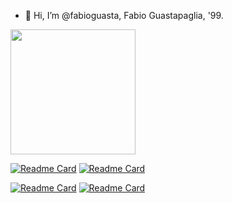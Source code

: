 - 👋 Hi, I’m @fabioguasta, Fabio Guastapaglia, '99. 

<a>
    <img height=200 align="center" src="https://github-readme-stats.vercel.app/api/top-langs?username=fabioguasta&layout=compact&langs_count=8&card_width=320&hide=PLSQL&size_weight=0.5&count_weight=0.5&theme=tokyonight&hide_title=true&langs_count=8" />

  [![Readme Card](https://github-readme-stats.vercel.app/api/pin/?username=fabioguasta&repo=WORTH&theme=tokyonight&description_lines_count=1)](https://github.com/fabioguasta/WORTH) 
  [![Readme Card](https://github-readme-stats.vercel.app/api/pin/?username=fabioguasta&repo=farm2&theme=tokyonight&description_lines_count=1)](https://github.com/fabioguasta/farm2)
 
  [![Readme Card](https://github-readme-stats.vercel.app/api/pin/?username=fabioguasta&repo=javaProjectPR2&theme=tokyonight&description_lines_count=1)](https://github.com/fabioguasta/javaProjectPR2)
  [![Readme Card](https://github-readme-stats.vercel.app/api/pin/?username=fabioguasta&repo=OCamlProjectPR2&theme=tokyonight&description_lines_count=1)](https://github.com/fabioguasta/OCamlProjectPR2)

  
</a>




